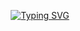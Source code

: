 <p align="center">
<a href="https://git.io/typing-svg"><img src="https://readme-typing-svg.herokuapp.com?font=Fira+Code&weight=200&size=14&duration=1000&color=FFFFFF&background=000000&multiline=true&repeat=false&width=800&height=150&lines=%3E+Loading.....;%3E+Name%3A+Insu+Jo;+%3E+Position%3A+Software+Developer;+%3E+Java+%7C+PHP+%7C+Javascript+Programmer;+%3E+Email%3A+positiveinsu%40gmail.com;+;+%3E+Welcome+to+the+PositiveInsu+GitHub!" alt="Typing SVG" /></a>
</a>
<br/>
